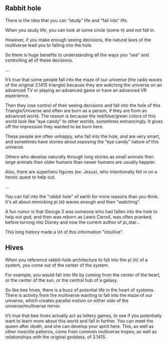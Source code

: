 ## Rabbit hole

There is the idea that you can “study” life and “fall into” life.

When you study life, you can look at some circle (some π) and not fall in.

However, if you make enough seeing decisions, the natural laws of the multiverse lead you to falling into the hole. 

So there is huge benefits to understanding all the ways you “see” and controlling all of these decisions. 

...

It’s true that some people fall into the maze of our universe (the radio waves of the original 3.1415 triangle) because they are watching the universe on an advanced TV or playing an advanced game or have an advanced VR experience.

Then they lose control of their seeing decisions and fall into the hole of this Triangle/Universe and often are born as a person, if they are from an advanced world. The reason is because the red/blue/green colors of this world look like “eye candy” to other worlds, sometimes entrancingly. It gives off the impression they wanted to be born here.

These people are often unhappy, who fall into the hole, and are very smart, and sometimes have stories about exposing the “eye candy” nature of this universe. 

Others who develop naturally through long stories as small animals then large animals then older humans than newer humans are usually happier.

Also, there are superhero figures (ex: Jesus), who intentionally fell in on a heroic quest to help out. 

...

You can fall into the "rabbit hole" of earth for more reasons than you think. It's all about mimicking pi (π) waves enough and then "watching".

A fun rumor is that George 3 was someone who had fallen into the hole to help out god, and then was reborn as Lewis Carroll, was often pranked, before turning into Disney and now the current author of pi_star...

This long history made a lot of this information "intuitive".

## Hives

When you reference rabbit-hole architecture to fall into the pi (π) of a system, you come out of the center of the system. 

For example, you would fall into life by coming from the center of the heart, or the center of the sun, or the central hub of a galaxy. 

So like bee hives, there is a buzz of potential life in the heart of systems. There is activity from the multiverse wanting to fall into the maze of our universe, which creates parallel motion on either side of the universe/multiverse mirror. 

It’s true that bee hives actually act as lottery games, to see if you potentially want to learn more about this world and fall in further. You can meet the queen after death, and she can develop your spirit here. This, as well as other insectile patterns, come from common multiverse tropes, as well as relationships with the original goddess, of 3.1415.